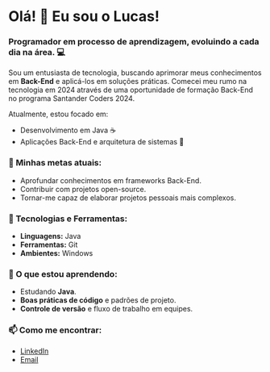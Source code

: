 # Olá! 👋 Eu sou o Lucas!

### Programador em processo de aprendizagem, evoluindo a cada dia na área. 💻

Sou um entusiasta de tecnologia, buscando aprimorar meus conhecimentos em **Back-End** e aplicá-los em soluções práticas. Comecei meu rumo na tecnologia em 2024 através de uma oportunidade de formação Back-End no programa Santander Coders 2024. 

Atualmente, estou focado em:

- Desenvolvimento em Java ☕
- Aplicações Back-End e arquitetura de sistemas 🔧

### 🚀 Minhas metas atuais:

- Aprofundar conhecimentos em frameworks Back-End.
- Contribuir com projetos open-source.
- Tornar-me capaz de elaborar projetos pessoais mais complexos.

### 🔨 Tecnologias e Ferramentas:

- **Linguagens:** Java
- **Ferramentas:** Git
- **Ambientes:** Windows

### 🌱 O que estou aprendendo:

- Estudando **Java**.
- **Boas práticas de código** e padrões de projeto.
- **Controle de versão** e fluxo de trabalho em equipes.

### 📫 Como me encontrar:

- [LinkedIn](https://www.linkedin.com/in/lucas-salvadorc)
- [Email](mailto:lucassalvadorcarmo@hotmail.com)

<!--
**lucksc2805/lucksc2805** is a ✨ _special_ ✨ repository because its `README.md` (this file) appears on your GitHub profile.

Here are some ideas to get you started:

- 🔭 I’m currently working on ...
- 🌱 I’m currently learning ...
- 👯 I’m looking to collaborate on ...
- 🤔 I’m looking for help with ...
- 💬 Ask me about ...
- 📫 How to reach me: ...
- 😄 Pronouns: ...
- ⚡ Fun fact: ...
-->
